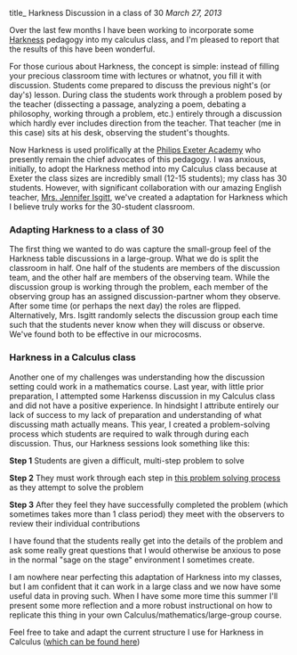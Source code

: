 title_ Harkness Discussion in a class of 30
*March 27, 2013*

Over the last few months I have been working to incorporate some [Harkness](http://www.exeter.edu/admissions/109_1220.aspx) pedagogy into my calculus class, and I'm pleased to report that the results of this have been wonderful.

For those curious about Harkness, the concept is simple: instead of filling your precious classroom time with lectures or whatnot, you fill it with discussion. Students come prepared to discuss the previous night's (or day's) lesson. During class the students work through a problem posed by the teacher (dissecting a passage, analyzing a poem, debating a philosophy, working through a problem, etc.) entirely through a discussion which hardly ever includes direction from the teacher. That teacher (me in this case) sits at his desk, observing the student's thoughts. 

Now Harkness is used prolifically at the [Philips Exeter Academy](http://www.exeter.edu/) who presently remain the chief advocates of this pedagogy. I was anxious, initially, to adopt the Harkness method into my Calculus class because at Exeter the class sizes are incredibly small (12-15 students); my class has 30 students. However, with significant collaboration with our amazing English teacher, [Mrs. Jennifer Isgitt](http://empathicteacher.wordpress.com/), we've created a adaptation for Harkness which I believe truly works for the 30-student classroom. 

### Adapting Harkness to a class of 30

The first thing we wanted to do was capture the small-group feel of the Harkness table discussions in a large-group. What we do is split the classroom in half. One half of the students are members of the discussion team, and the other half are members of the observing team. While the discussion group is working through the problem, each member of the observing group has an assigned discussion-partner whom they observe. After some time (or perhaps the next day) the roles are flipped. Alternatively, Mrs. Isgitt randomly selects the discussion group each time such that the students never know when they will discuss or observe. We've found both to be effective in our microcosms. 

### Harkness in a Calculus class

Another one of my challenges was understanding how the discussion setting could work in a mathematics course. Last year, with little prior preparation, I attempted some Harkenss discussion in my Calculus class and did not have a positive experience. In hindsight I attribute entirely our lack of success to my lack of preparation and understanding of what discussing math actually means. This year, I created a problem-solving process which students are required to walk through during each discussion. Thus, our Harkness sessions look something like this:

**Step 1** Students are given a difficult, multi-step problem to solve

**Step 2** They must work through each step in [this problem solving process](https://docs.google.com/document/d/1DTAd3BEIdb3gIpAbF9jn6SypyGRfic04h0TyBd_nGe8/edit?usp=sharing) as they attempt to solve the problem

**Step 3** After they feel they have successfully completed the problem (which sometimes takes more than 1 class period) they meet with the observers to review their individual contributions

I have found that the students really get into the details of the problem and ask some really great questions that I would otherwise be anxious to pose in the normal "sage on the stage" environment I sometimes create. 

I am nowhere near perfecting this adaptation of Harkness into my classes, but I am confident that it can work in a large class and we now have some useful data in proving such. When I have some more time this summer I'll present some more reflection and a more robust instructional on how to replicate this thing in your own Calculus/mathematics/large-group course. 

Feel free to take and adapt the current structure I use for Harkness in Calculus ([which can be found here](https://docs.google.com/document/d/1DTAd3BEIdb3gIpAbF9jn6SypyGRfic04h0TyBd_nGe8/edit?usp=sharing))